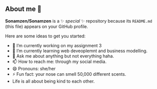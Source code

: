 ## About me 👋


**Sonamzen/Sonamzen** is a ✨ _special_ ✨ repository because its `README.md` (this file) appears on your GitHub profile.

Here are some ideas to get you started:

- 🔭 I’m currently working on my assignment 3
- 🌱 I’m currently learning web deveoplemnt and business modelling.
- 💬 Ask me about anything but not everything haha.
- 📫 How to reach me: through my social media.
- 😄 Pronouns: she/her
- ⚡ Fun fact: your nose can smell 50,000 different scents.
- Life is all about being kind to each other.

